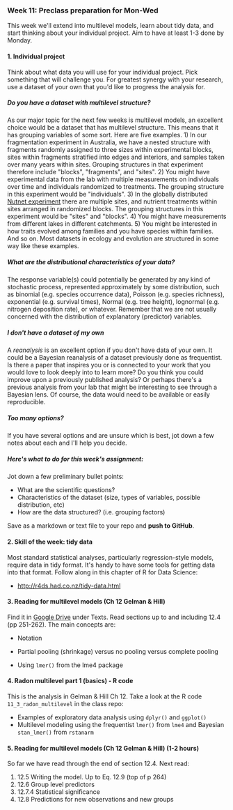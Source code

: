 ### Week 11: Preclass preparation for Mon-Wed

This week we'll extend into multilevel models, learn about tidy data, and start thinking about your individual project. Aim to have at least 1-3 done by Monday.



#### 1. Individual project

Think about what data you will use for your individual project. Pick something that will challenge you. For greatest synergy with your research, use a dataset of your own that you'd like to progress the analysis for.

##### Do you have a dataset with multilevel structure?

As our major topic for the next few weeks is multilevel models, an excellent choice would be a dataset that has multilevel structure. This means that it has grouping variables of some sort. Here are five examples. 1) In our fragmentation experiment in Australia, we have a nested structure with fragments randomly assigned to three sizes within experimental blocks, sites within fragments stratified into edges and interiors, and samples taken over many years within sites. Grouping structures in that experiment therefore include "blocks", "fragments", and "sites". 2) You might have experimental data from the lab with multiple measurements on individuals over time and individuals randomized to treatments. The grouping structure in this experiment would be "individuals". 3) In the globally distributed [Nutnet experiment](http://www.nutnet.umn.edu/) there are multiple sites, and nutrient treatments within sites arranged in randomized blocks. The grouping structures in this experiment would be "sites" and "blocks". 4) You might have measurements from different lakes in different catchments. 5) You might be interested in how traits evolved among families and you have species within families. And so on. Most datasets in ecology and evolution are structured in some way like these examples.

##### What are the distributional characteristics of your data?

The response variable(s) could potentially be generated by any kind of stochastic process, represented approximately by some distribution, such as binomial (e.g. species occurrence data), Poisson (e.g. species richness), exponential (e.g. survival times), Normal (e.g. tree height), lognormal (e.g. nitrogen deposition rate), or whatever. Remember that we are not usually concerned with the distribution of explanatory (predictor) variables.

##### I don't have a dataset of my own

A *reanalysis* is an excellent option if you don't have data of your own. It could be a Bayesian reanalysis of a dataset previously done as frequentist. Is there a paper that inspires you or is connected to your work that you would love to look deeply into to learn more? Do you think you could improve upon a previously published analysis? Or perhaps there's a previous analysis from your lab that might be interesting to see through a Bayesian lens. Of course, the data would need to be available or easily reproducible.

##### Too many options?

If you have several options and are unsure which is best, jot down a few notes about each and I'll help you decide.

##### Here's what to do for this week's assignment:

Jot down a few preliminary bullet points:

* What are the scientific questions?
* Characteristics of the dataset (size, types of variables, possible distribution, etc)
* How are the data structured? (i.e. grouping factors)

Save as a markdown or text file to your repo and **push to GitHub**.



#### 2. Skill of the week: tidy data

Most standard statistical analyses, particularly regression-style models, require data in tidy format. It's handy to have some tools for getting data into that format. Follow along in this chapter of R for Data Science:

* http://r4ds.had.co.nz/tidy-data.html



#### 3. Reading for multilevel models (Ch 12 Gelman & Hill)

Find it in [Google Drive](https://drive.google.com/drive/folders/1hwgN0sMifgYSMrf8aOi4cJbjRKyTEKoT?usp=sharing) under Texts. Read sections up to and including 12.4 (pp 251-262). The main concepts are:

* Notation

* Partial pooling (shrinkage) versus no pooling versus complete pooling

* Using `lmer()` from the lme4 package

  

#### 4. Radon multilevel part 1 (basics) - R code

This is the analysis in Gelman & Hill Ch 12. Take a look at the R code `11_3_radon_multilevel` in the class repo:

* Examples of exploratory data analysis using `dplyr()` and `ggplot()`
* Multilevel modeling using the frequentist `lmer()` from `lme4` and Bayesian `stan_lmer()` from `rstanarm`



#### 5. Reading for multilevel models (Ch 12 Gelman & Hill) (1-2 hours)

So far we have read through the end of section 12.4. Next read:

1. 12.5 Writing the model. Up to Eq. 12.9 (top of p 264)
2. 12.6 Group level predictors
3. 12.7.4 Statistical significance
4. 12.8 Predictions for new observations and new groups

